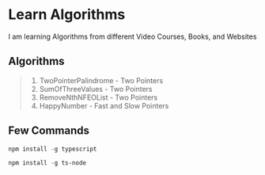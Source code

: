 # Learn Algorithms

I am learning Algorithms from different Video Courses, Books, and Websites

## Algorithms

> 1. TwoPointerPalindrome - Two Pointers
> 1. SumOfThreeValues - Two Pointers
> 1. RemoveNthNFEOList - Two Pointers
> 1. HappyNumber - Fast and Slow Pointers

## Few Commands

```powershell
npm install -g typescript

npm install -g ts-node
```
